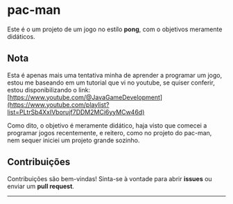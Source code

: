 # pac-man

Este é o um projeto de um jogo no estílo **pong**, com o objetivos meramente didáticos.

## Nota

Esta é apenas mais uma tentativa minha de aprender a programar um jogo, estou me baseando em um tutorial que vi no youtube, se quiser conferir, estou disponibilizando o link:
[https://www.youtube.com/@JavaGameDevelopment](https://www.youtube.com/playlist?list=PLtrSb4XxIVborujf7DDM2MCi6yyMCw46d)

Como dito, o objetivo é meramente didático, haja visto que comecei a programar jogos recentemente, e reitero, como no projeto do pac-man, nem sequer iniciei um projeto grande sozinho.

## Contribuições

Contribuições são bem-vindas! Sinta-se à vontade para abrir **issues** ou enviar um **pull request**.

---
